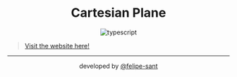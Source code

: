 <div align="center">
    
 # Cartesian Plane

![typescript](https://img.shields.io/badge/TypeScript-007ACC?style=for-the-badge&logo=typescript&logoColor=white)

</div>

> [Visit the website here!](https://front-cartesian-plane.vercel.app/)

<hr>

<div align="center">
    developed by <a href="https://github.com/felipe-sant?tab=followers">@felipe-sant</a>
</div>
